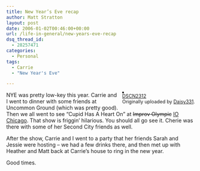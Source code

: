 ```yaml
---
title: New Year’s Eve recap
author: Matt Stratton
layout: post
date: 2006-01-02T00:46:00+00:00
url: /life-in-general/new-years-eve-recap
dsq_thread_id:
  - 28257471
categories:
  - Personal
tags:
  - Carrie
  - "New Year's Eve"

---
```

<div style="float:right;margin-left:10px;margin-bottom:10px;">
  <a title="photo sharing" href="https://www.flickr.com/photos/82988710@N00/80540193/"><img style="border:solid 2px #000000;" src="https://static.flickr.com/43/80540193_3958a80b59_m.jpg" alt="" /></a><br /> <span style="font-size:.9em;margin-top:0;"> <a href="https://www.flickr.com/photos/82988710@N00/80540193/">DSCN2312</a><br /> Originally uploaded by <a href="https://www.flickr.com/people/82988710@N00/">Daisy331</a>. </span>
</div>

NYE was pretty low-key this year. Carrie and I went to dinner with some friends at Uncommon Ground (which was pretty good). Then we all went to see &#8220;Cupid Has A Heart On&#8221; at <span style="text-decoration:line-through;">Improv Olympic</span> [IO Chicago][1]. That show is friggin&#8217; hilarious. You should all go see it. Cherie was there with some of her Second City friends as well.

After the show, Carrie and I went to a party that her friends Sarah and Jessie were hosting &#8211; we had a few drinks there, and then met up with Heather and Matt back at Carrie&#8217;s house to ring in the new year.

Good times.

 [1]: https://www.iochicago.net/